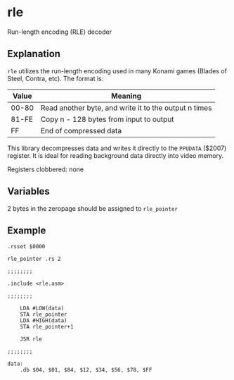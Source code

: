 # rle

Run-length encoding (RLE) decoder

## Explanation

`rle` utilizes the run-length encoding used in many Konami games (Blades of Steel, Contra, etc). The format is:

| Value | Meaning                                               |
|-------|-------------------------------------------------------|
| 00-80 | Read another byte, and write it to the output n times |
| 81-FE | Copy n - 128 bytes from input to output               |
| FF    | End of compressed data                                |

This library decompresses data and writes it directly to the `PPUDATA` ($2007) register. It is ideal for reading background data directly into video memory.

Registers clobbered: none

## Variables

2 bytes in the zeropage should be assigned to `rle_pointer`

## Example

```
.rsset $0000

rle_pointer .rs 2

;;;;;;;;

.include <rle.asm>

;;;;;;;;

    LDA #LOW(data)
    STA rle_pointer
    LDA #HIGH(data)
    STA rle_pointer+1

    JSR rle

;;;;;;;;

data:
    .db $04, $01, $84, $12, $34, $56, $78, $FF
```

